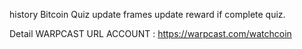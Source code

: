 history Bitcoin Quiz 
update frames 
update reward if complete quiz. 


Detail WARPCAST URL ACCOUNT : https://warpcast.com/watchcoin
